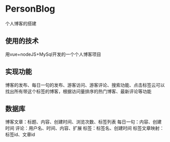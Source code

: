 # PersonBlog
个人博客的搭建
## 使用的技术
用vue+nodeJS+MySql开发的一个个人博客项目
## 实现功能
博客的发布、每日一句的发布、游客访问、游客评论、搜索功能、点击标签云可以找出所有带这个标签的博客，根据访问量排序的热门博客、最新评论等功能
## 数据库
博客文章：标题、内容、创建时间、浏览次数、标签列表
每日一句：内容、创建时间
评论：用户名、时间、内容、扩展
标签：标签名、创建时间
标签文章映射：标签id、文章id
